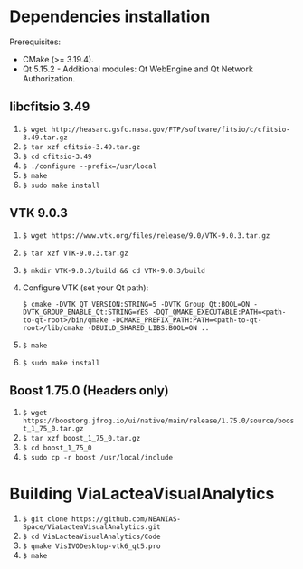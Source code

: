 # Dependencies installation
Prerequisites:
- CMake (>= 3.19.4).
- Qt 5.15.2 - Additional modules: Qt WebEngine and Qt Network Authorization.

## libcfitsio 3.49
1. `$ wget http://heasarc.gsfc.nasa.gov/FTP/software/fitsio/c/cfitsio-3.49.tar.gz`
1. `$ tar xzf cfitsio-3.49.tar.gz`
1. `$ cd cfitsio-3.49`
1. `$ ./configure --prefix=/usr/local`
1. `$ make`
1. `$ sudo make install`

## VTK 9.0.3
1. `$ wget https://www.vtk.org/files/release/9.0/VTK-9.0.3.tar.gz`
1. `$ tar xzf VTK-9.0.3.tar.gz`
1. `$ mkdir VTK-9.0.3/build && cd VTK-9.0.3/build`
1. Configure VTK (set your Qt path):

     `$ cmake -DVTK_QT_VERSION:STRING=5 -DVTK_Group_Qt:BOOL=ON -DVTK_GROUP_ENABLE_Qt:STRING=YES -DQT_QMAKE_EXECUTABLE:PATH=<path-to-qt-root>/bin/qmake -DCMAKE_PREFIX_PATH:PATH=<path-to-qt-root>/lib/cmake -DBUILD_SHARED_LIBS:BOOL=ON ..`
1. `$ make`
1. `$ sudo make install`

## Boost 1.75.0 (Headers only)
1. `$ wget https://boostorg.jfrog.io/ui/native/main/release/1.75.0/source/boost_1_75_0.tar.gz`
1. `$ tar xzf boost_1_75_0.tar.gz`
1. `$ cd boost_1_75_0`
1. `$ sudo cp -r boost /usr/local/include`

# Building ViaLacteaVisualAnalytics
1. `$ git clone https://github.com/NEANIAS-Space/ViaLacteaVisualAnalytics.git`
1. `$ cd ViaLacteaVisualAnalytics/Code`
1. `$ qmake VisIVODesktop-vtk6_qt5.pro`
1. `$ make`
